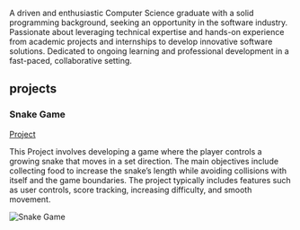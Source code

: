 A driven and enthusiastic Computer Science graduate with a solid programming background, seeking an opportunity in the software industry. Passionate about leveraging technical expertise and hands-on experience from academic projects and internships to develop innovative software solutions. Dedicated to ongoing learning and professional development in a fast-paced, collaborative setting.

## projects
### Snake Game
[Project](https://github.com/Avinash4538/Snake-game)

This Project involves developing a game where the player controls a growing snake that moves in a set direction. The main objectives include collecting food to increase the snake’s length while avoiding collisions with itself and the game boundaries. The project typically includes features such as user controls, score tracking, increasing difficulty, and smooth movement. 

![Snake Game](C:\Users\conve\OneDrive\Desktop\SnakeGame.jpg)




